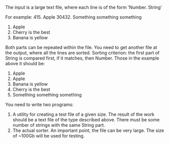 The input is a large text file, where each line is of the form 'Number. String'

For example:
  415. Apple
  30432. Something something something
  1. Apple
  32. Cherry is the best
  2. Banana is yellow

Both parts can be repeated within the file. You need to get another file at the output, where all the lines are sorted. Sorting criterion: the first part of String is compared first, if it matches, then Number.
Those in the example above it should be:
  1. Apple
  415. Apple
  2. Banana is yellow
  32. Cherry is the best
  30432. Something something something

You need to write two programs:
  1. A utility for creating a test file of a given size. The result of the work should be a text file of the type described above. There must be some number of strings with the same String part.
  2. The actual sorter. An important point, the file can be very large. The size of ~100Gb will be used for testing.
